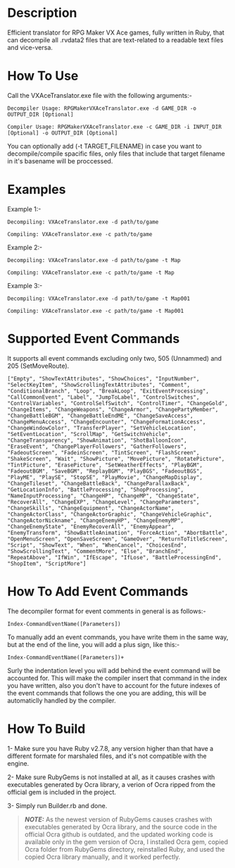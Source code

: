# Description
Efficient translator for RPG Maker VX Ace games, fully written in Ruby, that can decompile all .rvdata2 files that are text-related to a readable text files and vice-versa.

# How To Use
Call the VXAceTranslator.exe file with the following arguments:-

```Decompiler Usage: RPGMakerVXAceTranslator.exe -d GAME_DIR -o OUTPUT_DIR [Optional]```

```Compiler Usage: RPGMakerVXAceTranslator.exe -c GAME_DIR -i INPUT_DIR [Optional] -o OUTPUT_DIR [Optional]```

You can optionally add (-t TARGET_FILENAME) in case you want to decompile/compile spacific files, only files that include that target filename in it's basename will be proccessed.

# Examples
Example 1:-

```Decompiling: VXAceTranslator.exe -d path/to/game```
  
```Compiling: VXAceTranslator.exe -c path/to/game```

Example 2:-

```Decompiling: VXAceTranslator.exe -d path/to/game -t Map```
  
```Compiling: VXAceTranslator.exe -c path/to/game -t Map```

Example 3:-

```Decompiling: VXAceTranslator.exe -d path/to/game -t Map001```
  
```Compiling: VXAceTranslator.exe -c path/to/game -t Map001```

# Supported Event Commands
It supports all event commands excluding only two, 505 (Unnammed) and 205 (SetMoveRoute).

`["Empty", "ShowTextAttributes", "ShowChoices", "InputNumber", "SelectKeyItem", "ShowScrollingTextAttributes", "Comment", "ConditionalBranch", "Loop", "BreakLoop", "ExitEventProcessing", "CallCommonEvent", "Label", "JumpToLabel", "ControlSwitches", "ControlVariables", "ControlSelfSwitch", "ControlTimer", "ChangeGold", "ChangeItems", "ChangeWeapons", "ChangeArmor", "ChangePartyMember", "ChangeBattleBGM", "ChangeBattleEndME", "ChangeSaveAccess", "ChangeMenuAccess", "ChangeEncounter", "ChangeFormationAccess", "ChangeWindowColor", "TransferPlayer", "SetVehicleLocation", "SetEventLocation", "ScrollMap", "GetSwitchVehicle", "ChangeTransparency", "ShowAnimation", "ShotBalloonIcon", "EraseEvent", "ChangePlayerFollowers", "GatherFollowers", "FadeoutScreen", "FadeinScreen", "TintScreen", "FlashScreen", "ShakeScreen", "Wait", "ShowPicture", "MovePicture", "RotatePicture", "TintPicture", "ErasePicture", "SetWeatherEffects", "PlayBGM", "FadeoutBGM", "SaveBGM", "ReplayBGM", "PlayBGS", "FadeoutBGS", "PlayME", "PlaySE", "StopSE", "PlayMovie", "ChangeMapDisplay", "ChangeTileset", "ChangeBattleBack", "ChangeParallaxBack", "GetLocationInfo", "BattleProcessing", "ShopProcessing", "NameInputProcessing", "ChangeHP", "ChangeMP", "ChangeState", "RecoverAll", "ChangeEXP", "ChangeLevel", "ChangeParameters", "ChangeSkills", "ChangeEquipment", "ChangeActorName", "ChangeActorClass", "ChangeActorGraphic", "ChangeVehicleGraphic", "ChangeActorNickname", "ChangeEnemyHP", "ChangeEnemyMP", "ChangeEnemyState", "EnemyRecoverAll", "EnemyAppear", "EnemyTransform", "ShowBattleAnimation", "ForceAction", "AbortBattle", "OpenMenuScreen", "OpenSaveScreen", "GameOver", "ReturnToTitleScreen", "Script", "ShowText", "When", "WhenCancel", "ChoicesEnd", "ShowScrollingText", "CommentMore", "Else", "BranchEnd", "RepeatAbove", "IfWin", "IfEscape", "IfLose", "BattleProcessingEnd", "ShopItem", "ScriptMore"]`

# How To Add Event Commands
The decompiler format for event comments in general is as follows:-

`Index-CommandEventName([Parameters])`

To manually add an event commands, you have write them in the same way, but at the end of the line, you will add a plus sign, like this:-

`Index-CommandEventName([Parameters])+`

Surly the indentation level you will add behind the event command will be accounted for.
This will make the compiler insert that command in the index you have written, also you don't have to account for the future indexes of the event commands that follows the one you are adding, this will be automaticlly handled by the compiler.

# How To Build
1- Make sure you have Ruby v2.7.8, any version higher than that have a different formate for marshaled files, and it's not compatible with the engine.

2- Make sure RubyGems is not installed at all, as it causes crashes with executables generated by Ocra library, a verion of Ocra ripped from the official gem is included in the project.

3- Simply run Builder.rb and done.

> **_NOTE:_** As the newest version of RubyGems causes crashes with executables generated by Ocra library, and the source code in the official Ocra github is outdated, and the updated working code is available only in the gem version of Ocra, I installed Ocra gem, copied Ocra folder from RubyGems directory, reinstalled Ruby, and used the copied Ocra library manually, and it worked perfectly.
